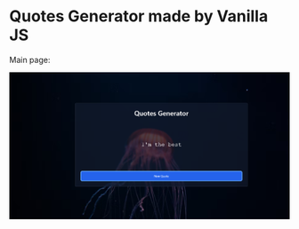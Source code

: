 # Quotes Generator made by Vanilla JS

Main page:

![](https://github.com/azmir849/complete-js/blob/master/all/Only%20Vanila%20JavaScript/Quotes%20generator/images/main.png?raw=true)